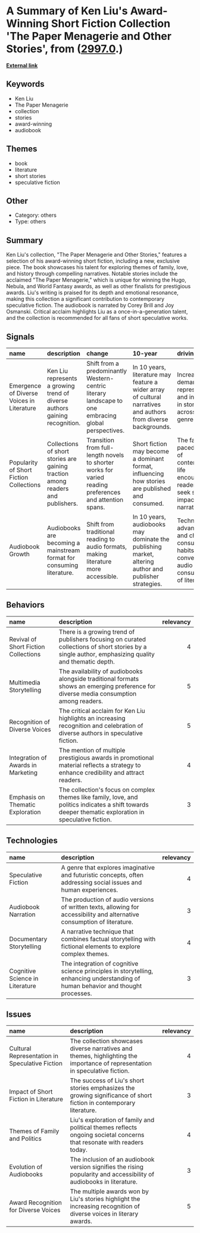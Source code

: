 # __A Summary of Ken Liu's Award-Winning Short Fiction Collection 'The Paper Menagerie and Other Stories'__, from ([2997.0](https://kghosh.substack.com/p/2997.0).)

__[External link](https://kenliu.name/blog/book/the-paper-menagerie-and-other-stories/)__



## Keywords

* Ken Liu
* The Paper Menagerie
* collection
* stories
* award-winning
* audiobook

## Themes

* book
* literature
* short stories
* speculative fiction

## Other

* Category: others
* Type: others

## Summary

Ken Liu's collection, "The Paper Menagerie and Other Stories," features a selection of his award-winning short fiction, including a new, exclusive piece. The book showcases his talent for exploring themes of family, love, and history through compelling narratives. Notable stories include the acclaimed "The Paper Menagerie," which is unique for winning the Hugo, Nebula, and World Fantasy awards, as well as other finalists for prestigious awards. Liu's writing is praised for its depth and emotional resonance, making this collection a significant contribution to contemporary speculative fiction. The audiobook is narrated by Corey Brill and Joy Osmanski. Critical acclaim highlights Liu as a once-in-a-generation talent, and the collection is recommended for all fans of short speculative works.

## Signals

| name                                      | description                                                                     | change                                                                                                  | 10-year                                                                                                        | driving-force                                                                                             |   relevancy |
|:------------------------------------------|:--------------------------------------------------------------------------------|:--------------------------------------------------------------------------------------------------------|:---------------------------------------------------------------------------------------------------------------|:----------------------------------------------------------------------------------------------------------|------------:|
| Emergence of Diverse Voices in Literature | Ken Liu represents a growing trend of diverse authors gaining recognition.      | Shift from a predominantly Western-centric literary landscape to one embracing global perspectives.     | In 10 years, literature may feature a wider array of cultural narratives and authors from diverse backgrounds. | Increasing demand for representation and inclusivity in storytelling across genres.                       |           4 |
| Popularity of Short Fiction Collections   | Collections of short stories are gaining traction among readers and publishers. | Transition from full-length novels to shorter works for varied reading preferences and attention spans. | Short fiction may become a dominant format, influencing how stories are published and consumed.                | The fast-paced nature of contemporary life encourages readers to seek shorter, impactful narratives.      |           3 |
| Audiobook Growth                          | Audiobooks are becoming a mainstream format for consuming literature.           | Shift from traditional reading to audio formats, making literature more accessible.                     | In 10 years, audiobooks may dominate the publishing market, altering author and publisher strategies.          | Technological advancements and changing consumer habits favor convenient audio consumption of literature. |           5 |

## Behaviors

| name                                 | description                                                                                                                                            |   relevancy |
|:-------------------------------------|:-------------------------------------------------------------------------------------------------------------------------------------------------------|------------:|
| Revival of Short Fiction Collections | There is a growing trend of publishers focusing on curated collections of short stories by a single author, emphasizing quality and thematic depth.    |           4 |
| Multimedia Storytelling              | The availability of audiobooks alongside traditional formats shows an emerging preference for diverse media consumption among readers.                 |           5 |
| Recognition of Diverse Voices        | The critical acclaim for Ken Liu highlights an increasing recognition and celebration of diverse authors in speculative fiction.                       |           5 |
| Integration of Awards in Marketing   | The mention of multiple prestigious awards in promotional material reflects a strategy to enhance credibility and attract readers.                     |           4 |
| Emphasis on Thematic Exploration     | The collection's focus on complex themes like family, love, and politics indicates a shift towards deeper thematic exploration in speculative fiction. |           3 |

## Technologies

| name                            | description                                                                                                                       |   relevancy |
|:--------------------------------|:----------------------------------------------------------------------------------------------------------------------------------|------------:|
| Speculative Fiction             | A genre that explores imaginative and futuristic concepts, often addressing social issues and human experiences.                  |           4 |
| Audiobook Narration             | The production of audio versions of written texts, allowing for accessibility and alternative consumption of literature.          |           3 |
| Documentary Storytelling        | A narrative technique that combines factual storytelling with fictional elements to explore complex themes.                       |           4 |
| Cognitive Science in Literature | The integration of cognitive science principles in storytelling, enhancing understanding of human behavior and thought processes. |           3 |

## Issues

| name                                           | description                                                                                                                   |   relevancy |
|:-----------------------------------------------|:------------------------------------------------------------------------------------------------------------------------------|------------:|
| Cultural Representation in Speculative Fiction | The collection showcases diverse narratives and themes, highlighting the importance of representation in speculative fiction. |           4 |
| Impact of Short Fiction in Literature          | The success of Liu's short stories emphasizes the growing significance of short fiction in contemporary literature.           |           3 |
| Themes of Family and Politics                  | Liu's exploration of family and political themes reflects ongoing societal concerns that resonate with readers today.         |           4 |
| Evolution of Audiobooks                        | The inclusion of an audiobook version signifies the rising popularity and accessibility of audiobooks in literature.          |           3 |
| Award Recognition for Diverse Voices           | The multiple awards won by Liu's stories highlight the increasing recognition of diverse voices in literary awards.           |           5 |